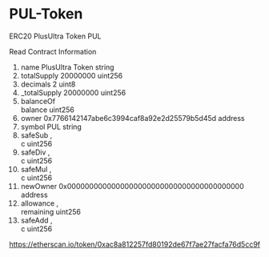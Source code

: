 # PUL-Token
ERC20 PlusUltra Token PUL

Read Contract Information

1. name   PlusUltra Token string
2. totalSupply   20000000 uint256
3. decimals   2 uint8
4. _totalSupply   20000000 uint256
5. balanceOf    
balance uint256
6. owner   0x7766142147abe6c3994caf8a92e2d25579b5d45d address
7. symbol   PUL string
8. safeSub   ,  
c uint256
9. safeDiv   ,  
c uint256
10. safeMul   ,  
c uint256
11. newOwner   0x0000000000000000000000000000000000000000 address
12. allowance   ,  
remaining uint256
13. safeAdd   ,  
c uint256



https://etherscan.io/token/0xac8a812257fd80192de67f7ae27facfa76d5cc9f

